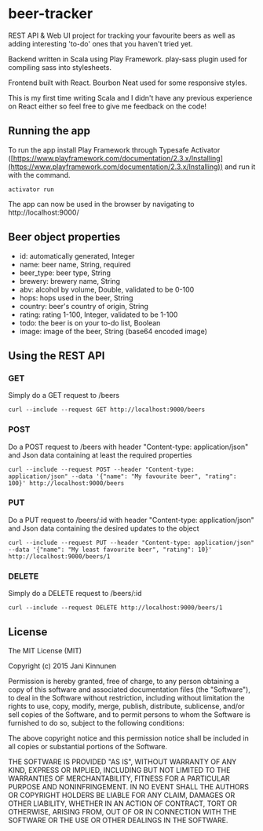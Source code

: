 # beer-tracker

REST API & Web UI project for tracking your favourite beers as well as adding interesting 'to-do' ones that you haven't tried yet.

Backend written in Scala using Play Framework. play-sass plugin used for compiling sass into stylesheets.

Frontend built with React. Bourbon Neat used for some responsive styles.

This is my first time writing Scala and I didn't have any previous experience on React either so feel free to give me feedback on the code!

## Running the app

To run the app install Play Framework through Typesafe Activator ([https://www.playframework.com/documentation/2.3.x/Installing](https://www.playframework.com/documentation/2.3.x/Installing)) and run it with the command.

```
activator run
```

The app can now be used in the browser by navigating to http://localhost:9000/

## Beer object properties

* id: automatically generated, Integer
* name: beer name, String, required
* beer_type: beer type, String
* brewery: brewery name, String
* abv: alcohol by volume, Double, validated to be 0-100
* hops: hops used in the beer, String
* country: beer's country of origin, String
* rating: rating 1-100, Integer, validated to be 1-100
* todo: the beer is on your to-do list, Boolean
* image: image of the beer, String (base64 encoded image)

## Using the REST API

### GET

Simply do a GET request to /beers

```
curl --include --request GET http://localhost:9000/beers
```

### POST

Do a POST request to /beers with header "Content-type: application/json" and Json data containing at least the required properties

```
curl --include --request POST --header "Content-type: application/json" --data '{"name": "My favourite beer", "rating": 100}' http://localhost:9000/beers
```

### PUT

Do a PUT request to /beers/:id with header "Content-type: application/json" and Json data containing the desired updates to the object

```
curl --include --request PUT --header "Content-type: application/json" --data '{"name": "My least favourite beer", "rating": 10}' http://localhost:9000/beers/1
```

### DELETE

Simply do a DELETE request to /beers/:id

```
curl --include --request DELETE http://localhost:9000/beers/1
```

## License

The MIT License (MIT)

Copyright (c) 2015 Jani Kinnunen

Permission is hereby granted, free of charge, to any person obtaining a copy
of this software and associated documentation files (the "Software"), to deal
in the Software without restriction, including without limitation the rights
to use, copy, modify, merge, publish, distribute, sublicense, and/or sell
copies of the Software, and to permit persons to whom the Software is
furnished to do so, subject to the following conditions:

The above copyright notice and this permission notice shall be included in all
copies or substantial portions of the Software.

THE SOFTWARE IS PROVIDED "AS IS", WITHOUT WARRANTY OF ANY KIND, EXPRESS OR
IMPLIED, INCLUDING BUT NOT LIMITED TO THE WARRANTIES OF MERCHANTABILITY,
FITNESS FOR A PARTICULAR PURPOSE AND NONINFRINGEMENT. IN NO EVENT SHALL THE
AUTHORS OR COPYRIGHT HOLDERS BE LIABLE FOR ANY CLAIM, DAMAGES OR OTHER
LIABILITY, WHETHER IN AN ACTION OF CONTRACT, TORT OR OTHERWISE, ARISING FROM,
OUT OF OR IN CONNECTION WITH THE SOFTWARE OR THE USE OR OTHER DEALINGS IN THE
SOFTWARE.
